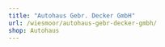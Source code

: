```yaml
---
title: "Autohaus Gebr. Decker GmbH"
url: /wiesmoor/autohaus-gebr-decker-gmbh/
shop: Autohaus
---
```

